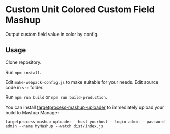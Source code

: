 
# Custom Unit Colored Custom Field Mashup

Output custom field value in color by config.

## Usage

Clone repository. 

Run `npm install`.

Edit `make-webpack-config.js` to make suitable for your needs. Edit source code in `src` folder.

Run `npm run build` or `npm run build-production`.

You can install [targetprocess-mashup-uploader](https://github.com/TargetProcess/targetprocess-mashup-uploader) to immediately upload your build to Mashup Manager

```
targetprocess-mashup-uploader --host yourhost --login admin --password admin --name MyMashup --watch dist/index.js
```
